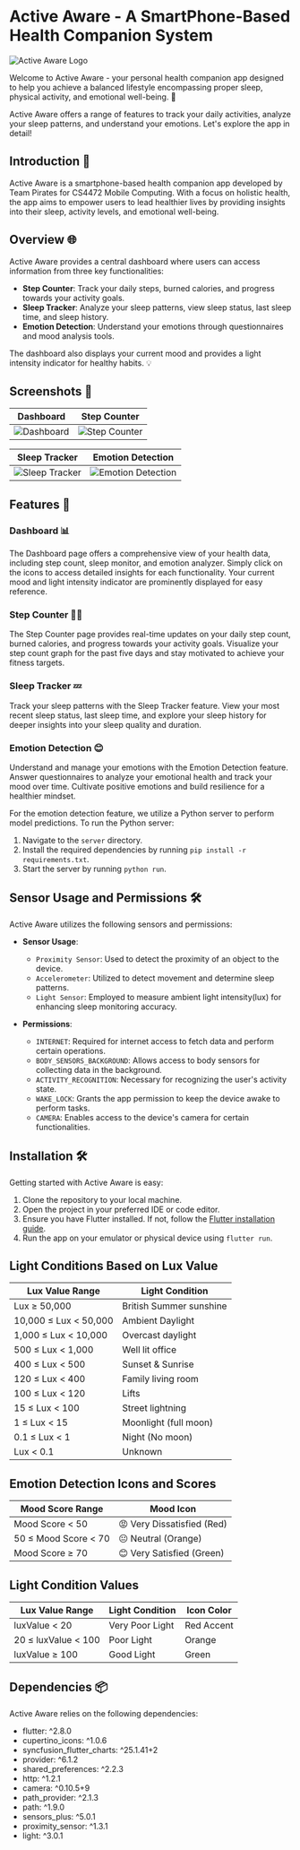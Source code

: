 # Active Aware - A SmartPhone-Based Health Companion System

![Active Aware Logo](images/healthcare.png)

Welcome to Active Aware - your personal health companion app designed to help you achieve a balanced lifestyle encompassing proper sleep, physical activity, and emotional well-being. 🌟

Active Aware offers a range of features to track your daily activities, analyze your sleep patterns, and understand your emotions. Let's explore the app in detail!

## Introduction 📱

Active Aware is a smartphone-based health companion app developed by Team Pirates for CS4472 Mobile Computing. With a focus on holistic health, the app aims to empower users to lead healthier lives by providing insights into their sleep, activity levels, and emotional well-being.

## Overview 🌐

Active Aware provides a central dashboard where users can access information from three key functionalities:

- **Step Counter**: Track your daily steps, burned calories, and progress towards your activity goals.
- **Sleep Tracker**: Analyze your sleep patterns, view sleep status, last sleep time, and sleep history.
- **Emotion Detection**: Understand your emotions through questionnaires and mood analysis tools.

The dashboard also displays your current mood and provides a light intensity indicator for healthy habits. 💡

## Screenshots 📸

| Dashboard | Step Counter |
|:-----------------:|:-----------------:|
| ![Dashboard](images/dashboard.jpg) | ![Step Counter](images/stepcounter.jpg) |

| Sleep Tracker | Emotion Detection |
|:-----------------:|:-----------------:|
| ![Sleep Tracker](images/sleepmonitor.jpg) | ![Emotion Detection](images/emotionaldetector.jpg) |

## Features 🚀

### Dashboard 📊

The Dashboard page offers a comprehensive view of your health data, including step count, sleep monitor, and emotion analyzer. Simply click on the icons to access detailed insights for each functionality. Your current mood and light intensity indicator are prominently displayed for easy reference.

### Step Counter 🏃‍♂️

The Step Counter page provides real-time updates on your daily step count, burned calories, and progress towards your activity goals. Visualize your step count graph for the past five days and stay motivated to achieve your fitness targets.

### Sleep Tracker 💤

Track your sleep patterns with the Sleep Tracker feature. View your most recent sleep status, last sleep time, and explore your sleep history for deeper insights into your sleep quality and duration.

### Emotion Detection 😊

Understand and manage your emotions with the Emotion Detection feature. Answer questionnaires to analyze your emotional health and track your mood over time. Cultivate positive emotions and build resilience for a healthier mindset.

For the emotion detection feature, we utilize a Python server to perform model predictions. To run the Python server:

1. Navigate to the `server` directory.
2. Install the required dependencies by running `pip install -r requirements.txt`.
3. Start the server by running `python run`.

## Sensor Usage and Permissions 🛠️

Active Aware utilizes the following sensors and permissions:

- **Sensor Usage**:
  - `Proximity Sensor`: Used to detect the proximity of an object to the device.
  - `Accelerometer`: Utilized to detect movement and determine sleep patterns.
  - `Light Sensor`: Employed to measure ambient light intensity(lux) for enhancing sleep monitoring accuracy.
  
- **Permissions**:
  - `INTERNET`: Required for internet access to fetch data and perform certain operations.
  - `BODY_SENSORS_BACKGROUND`: Allows access to body sensors for collecting data in the background.
  - `ACTIVITY_RECOGNITION`: Necessary for recognizing the user's activity state.
  - `WAKE_LOCK`: Grants the app permission to keep the device awake to perform tasks.
  - `CAMERA`: Enables access to the device's camera for certain functionalities.
  
## Installation 🛠️

Getting started with Active Aware is easy:
1. Clone the repository to your local machine.
2. Open the project in your preferred IDE or code editor.
3. Ensure you have Flutter installed. If not, follow the [Flutter installation guide](./Installation.md).
4. Run the app on your emulator or physical device using `flutter run`.


## Light Conditions Based on Lux Value

| Lux Value Range    | Light Condition               |
|--------------------|-------------------------------|
| Lux ≥ 50,000       | British Summer sunshine      |
| 10,000 ≤ Lux < 50,000 | Ambient Daylight          |
| 1,000 ≤ Lux < 10,000 | Overcast daylight          |
| 500 ≤ Lux < 1,000  | Well lit office              |
| 400 ≤ Lux < 500    | Sunset & Sunrise             |
| 120 ≤ Lux < 400    | Family living room           |
| 100 ≤ Lux < 120    | Lifts                        |
| 15 ≤ Lux < 100     | Street lightning             |
| 1 ≤ Lux < 15       | Moonlight (full moon)        |
| 0.1 ≤ Lux < 1      | Night (No moon)              |
| Lux < 0.1          | Unknown                      |

## Emotion Detection Icons and Scores

| Mood Score Range      | Mood Icon                        |
|-----------------------|----------------------------------|
| Mood Score < 50       | 😡 Very Dissatisfied (Red)       |
| 50 ≤ Mood Score < 70  | 😐 Neutral (Orange)              |
| Mood Score ≥ 70       | 😊 Very Satisfied (Green)        |


## Light Condition Values

| Lux Value Range | Light Condition          | Icon Color    |
|-----------------|--------------------------|---------------|
| luxValue < 20   | Very Poor Light          | Red Accent    |
| 20 ≤ luxValue < 100 | Poor Light            | Orange        |
| luxValue ≥ 100  | Good Light               | Green         |




## Dependencies 📦

Active Aware relies on the following dependencies:
- flutter: ^2.8.0
- cupertino_icons: ^1.0.6
- syncfusion_flutter_charts: ^25.1.41+2
- provider: ^6.1.2
- shared_preferences: ^2.2.3
- http: ^1.2.1
- camera: ^0.10.5+9
- path_provider: ^2.1.3
- path: ^1.9.0
- sensors_plus: ^5.0.1
- proximity_sensor: ^1.3.1
- light: ^3.0.1
